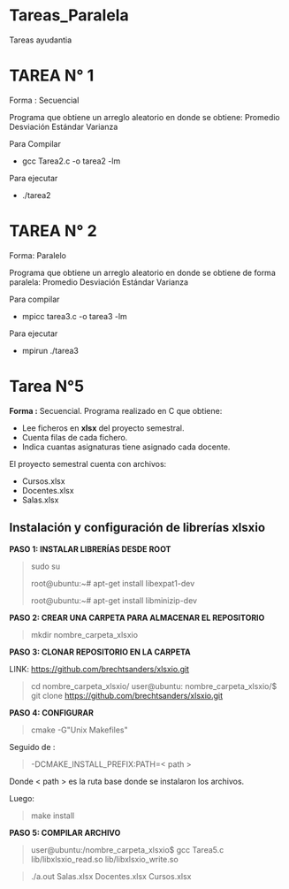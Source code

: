 # Tareas_Paralela
Tareas ayudantia

# TAREA N° 1

Forma : Secuencial

Programa que obtiene un arreglo aleatorio en donde se obtiene:
Promedio
Desviación Estándar
Varianza

Para Compilar

- gcc Tarea2.c -o tarea2 -lm

Para ejecutar
- ./tarea2


# TAREA N° 2

Forma: Paralelo

Programa que obtiene un arreglo aleatorio en donde se obtiene de forma paralela:
Promedio
Desviación Estándar
Varianza

Para compilar

- mpicc tarea3.c -o tarea3 -lm

Para ejecutar

- mpirun ./tarea3


# Tarea N°5

**Forma :** Secuencial.
Programa realizado en C que obtiene:
- Lee ficheros en **xlsx** del proyecto semestral.
- Cuenta filas de cada fichero.
- Indica cuantas asignaturas tiene asignado cada docente.

El proyecto semestral cuenta con archivos:
- Cursos.xlsx
- Docentes.xlsx
- Salas.xlsx


## Instalación y configuración de librerías xlsxio

**PASO 1: INSTALAR LIBRERÍAS DESDE ROOT**

> sudo su
>
> root@ubuntu:~# apt-get install libexpat1-dev
>
> root@ubuntu:~# apt-get install libminizip-dev


**PASO 2: CREAR UNA CARPETA PARA ALMACENAR EL REPOSITORIO**

> mkdir nombre_carpeta_xlsxio


**PASO 3: CLONAR REPOSITORIO EN LA CARPETA**

LINK: https://github.com/brechtsanders/xlsxio.git

>cd nombre_carpeta_xlsxio/
>user@ubuntu: nombre_carpeta_xlsxio/$ git clone https://github.com/brechtsanders/xlsxio.git

**PASO 4: CONFIGURAR**
> cmake -G"Unix Makefiles"

Seguido de :
> -DCMAKE_INSTALL_PREFIX:PATH=< path >

Donde < path > es la ruta base donde se instalaron los archivos.

Luego:
>make install

**PASO 5: COMPILAR ARCHIVO**

> user@ubuntu:/nombre_carpeta_xlsxio$ gcc Tarea5.c lib/libxlsxio_read.so lib/libxlsxio_write.so

> ./a.out Salas.xlsx Docentes.xlsx Cursos.xlsx
